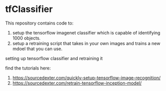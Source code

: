 # tfClassifier

This repository contains code to: 
1) setup the tensorflow imagenet classifier which is capable of identifying 1000 objects.
2) setup a retraining script that takes in your own images and trains a new mdoel that you can use.

setting up tensorflow classifier and retraining it 

find the tutorials here:
1) https://sourcedexter.com/quickly-setup-tensorflow-image-recognition/
2) https://sourcedexter.com/retrain-tensorflow-inception-model/
